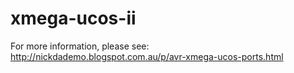xmega-ucos-ii
=============
For more information, please see: http://nickdademo.blogspot.com.au/p/avr-xmega-ucos-ports.html